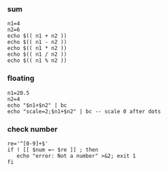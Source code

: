 ### sum

```
n1=4
n2=6
echo $(( n1 + n2 ))
echo $(( n1 - n2 ))
echo $(( n1 * n2 ))
echo $(( n1 / n2 ))
echo $(( n1 % n2 ))
```

### floating

```
n1=20.5
n2=4
echo "$n1+$n2" | bc
echo "scale=2;$n1+$n2" | bc -- scale 0 after dots
```

### check number

```
re='^[0-9]+$'
if ! [[ $num =~ $re ]] ; then
   echo "error: Not a number" >&2; exit 1
fi
```
